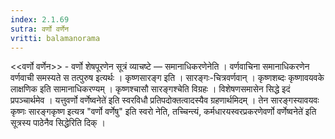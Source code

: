 ```yaml
---
index: 2.1.69
sutra: वर्णो वर्णेन
vritti: balamanorama
---
```


<<वर्णो वर्णेन>> - वर्णो शेषपूरणेन सूत्रं व्याचष्टे — समानाधिकरणेनेति । वर्णवाचिना समानाधिकरणेन वर्णवाची समस्यते स तत्पुरुष इत्यर्थः । कृष्णसारङ्ग इति । सारङ्गः-चित्रवर्णवान् । कृष्णशब्दः कृष्णावयवके लाक्षणिक इति सामानाधिकरण्यम् । कृष्णश्चासौ सारङ्गश्चेति विग्रहः । विशेषणसमासेन सिद्धे इदं प्रपञ्चार्थमेव । यत्तुवर्णो वर्णेष्वनेते॑ इति स्वरविधौ प्रतिपदोक्तत्वादस्यैव ग्रहणार्थमिदम् । तेन सारङ्गस्यावयवः कृष्णः सारङ्गकृष्ण इत्यत्र "वर्णो वर्णेषु" इति स्वरो नेति, तच्चिन्त्यं, कर्मधारयस्वरप्रकरणेवर्णो वर्णेष्वनेते॑ इति सूत्रस्य पाठेनैव सिद्धेरिति दिक् । 